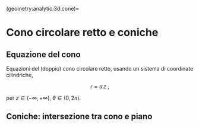 (geometry:analytic:3d:cone)=
# Cono circolare retto e coniche

## Equazione del cono
Equazioni del (doppio) cono circolare retto, usando un sistema di coordinate cilindriche,

$$r = a \, z \ ,$$

per $z \in (-\infty, +\infty)$, $\theta \in (0, 2 \pi)$.

## Coniche: intersezione tra cono e piano


